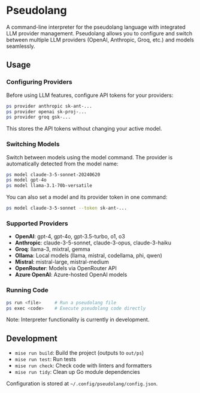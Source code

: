 # Pseudolang

A command-line interpreter for the pseudolang language with integrated LLM provider management. Pseudolang allows you to configure and switch between multiple LLM providers (OpenAI, Anthropic, Groq, etc.) and models seamlessly.

## Usage

### Configuring Providers

Before using LLM features, configure API tokens for your providers:

```bash
ps provider anthropic sk-ant-...
ps provider openai sk-proj-...
ps provider groq gsk-...
```

This stores the API tokens without changing your active model.

### Switching Models

Switch between models using the model command. The provider is automatically detected from the model name:

```bash
ps model claude-3-5-sonnet-20240620
ps model gpt-4o
ps model llama-3.1-70b-versatile
```

You can also set a model and its provider token in one command:

```bash
ps model claude-3-5-sonnet --token sk-ant-...
```

### Supported Providers

- **OpenAI**: gpt-4, gpt-4o, gpt-3.5-turbo, o1, o3
- **Anthropic**: claude-3-5-sonnet, claude-3-opus, claude-3-haiku
- **Groq**: llama-3, mixtral, gemma
- **Ollama**: Local models (llama, mistral, codellama, phi, qwen)
- **Mistral**: mistral-large, mistral-medium
- **OpenRouter**: Models via OpenRouter API
- **Azure OpenAI**: Azure-hosted OpenAI models

### Running Code

```bash
ps run <file>     # Run a pseudolang file
ps exec <code>    # Execute pseudolang code directly
```

Note: Interpreter functionality is currently in development.

## Development

- `mise run build`: Build the project (outputs to `out/ps`)
- `mise run test`: Run tests
- `mise run check`: Check code with linters and formatters
- `mise run tidy`: Clean up Go module dependencies

Configuration is stored at `~/.config/pseudolang/config.json`.
